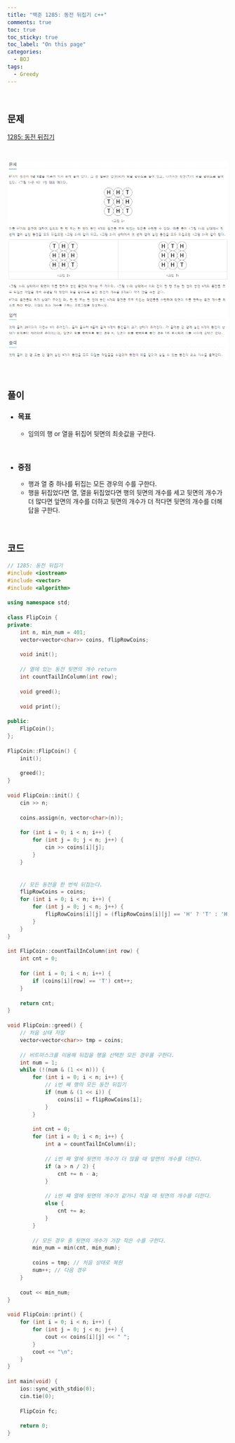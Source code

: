 ```yaml
---
title: "백준 1285: 동전 뒤집기 c++"
comments: true
toc: true
toc_sticky: true
toc_label: "On this page"
categories:
  - BOJ
tags:
  - Greedy
---
```



<br>

## **문제**

[1285: 동전 뒤집기](https://www.acmicpc.net/problem/1285)

<br>

![](https://github.com/ljh37694/ljh37694.github.io/blob/main/_captures/Baekjoon1285.PNG?raw=true)

<br>

## **풀이**
* ### **목표**
  * 임의의 행 or 열을 뒤집어 뒷면의 최솟값을 구한다.

<br>

* ### **중점**
  * 행과 열 중 하나를 뒤집는 모든 경우의 수를 구한다.
  * 행을 뒤집었다면 열, 열을 뒤집었다면 행의 뒷면의 개수를 세고 뒷면의 개수가 더 많다면 앞면의 개수를 더하고 뒷면의 개수가 더 적다면 뒷면의 개수를 더해 답을 구한다.

<br>

## **코드**
``` c++
// 1285: 동전 뒤집기
#include <iostream>
#include <vector>
#include <algorithm>

using namespace std;

class FlipCoin {
private:
	int n, min_num = 401;
	vector<vector<char>> coins, flipRowCoins;

	void init();

	// 열에 있는 동전 뒷면의 개수 return
	int countTailInColumn(int row);

	void greed();

	void print();

public:
	FlipCoin();
};

FlipCoin::FlipCoin() {
	init();

	greed();
}

void FlipCoin::init() {
	cin >> n;

	coins.assign(n, vector<char>(n));

	for (int i = 0; i < n; i++) {
		for (int j = 0; j < n; j++) {
			cin >> coins[i][j];
		}
	}


	// 모든 동전을 한 번씩 뒤집는다.
	flipRowCoins = coins;
	for (int i = 0; i < n; i++) {
		for (int j = 0; j < n; j++) {
			flipRowCoins[i][j] = (flipRowCoins[i][j] == 'H' ? 'T' : 'H');
		}
	}
}

int FlipCoin::countTailInColumn(int row) {
	int cnt = 0;

	for (int i = 0; i < n; i++) {
		if (coins[i][row] == 'T') cnt++;
	}

	return cnt;
}

void FlipCoin::greed() {
	// 처음 상태 저장
	vector<vector<char>> tmp = coins;

	// 비트마스크를 이용해 뒤집을 행을 선택한 모든 경우를 구한다.
	int num = 1;
	while (!(num & (1 << n))) {
		for (int i = 0; i < n; i++) {
			// i번 째 행의 모든 동전 뒤집기
			if (num & (1 << i)) {
				coins[i] = flipRowCoins[i];
			}
		}

		int cnt = 0;
		for (int i = 0; i < n; i++) {
			int a = countTailInColumn(i);

			// i번 째 열에 뒷면의 개수가 더 많을 때 앞면의 개수를 더한다.
			if (a > n / 2) {
				cnt += n - a;
			}

			// i번 쨰 열에 뒷면의 개수가 같거나 작을 때 뒷면의 개수를 더한다.
			else {
				cnt += a;
			}
		}

		// 모든 경우 중 뒷면의 개수가 가장 작은 수를 구한다.
		min_num = min(cnt, min_num);

		coins = tmp; // 처음 상태로 복원
		num++; // 다음 경우
	}

	cout << min_num;
}

void FlipCoin::print() {
	for (int i = 0; i < n; i++) {
		for (int j = 0; j < n; j++) {
			cout << coins[i][j] << " ";
		}
		cout << "\n";
	}
}

int main(void) {
	ios::sync_with_stdio(0);
	cin.tie(0);

	FlipCoin fc;

	return 0;
}
```